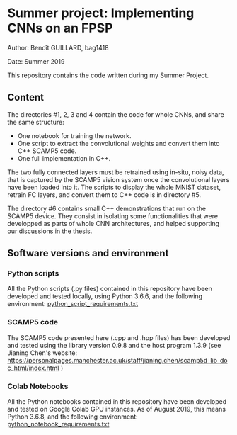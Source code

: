 # Summer project: Implementing CNNs on an FPSP
Author: Benoît GUILLARD, bag1418

Date: Summer 2019

This repository contains the code written during my Summer Project.

## Content
The directories #1, 2, 3 and 4 contain the code for whole CNNs, and share the same structure:
 * One notebook for training the network.
 * One script to extract the convolutional weights and convert them into C++ SCAMP5 code.
 * One full implementation in C++.

The two fully connected layers must be retrained using in-situ, noisy data, that is captured by the SCAMP5 vision system once the convolutional layers have been loaded into it. The scripts to display the whole MNIST dataset, retrain FC layers, and convert them to C++ code is in directory #5.

The directory #6 contains small C++ demonstrations that run on the SCAMP5 device. They consist in isolating some functionalities that were developped as parts of whole CNN architectures, and helped supporting our discussions in the thesis.

## Software versions and environment
### Python scripts
All the Python scripts (.py files) contained in this repository have been developed and tested locally, using Python 3.6.6, and the following environment: [python_script_requirements.txt](/python_script_requirements.txt)

### SCAMP5 code
The SCAMP5 code presented here (.cpp and .hpp files) has been developed and tested using the library version 0.9.8 and the host program 1.3.9 (see Jianing Chen's website: https://personalpages.manchester.ac.uk/staff/jianing.chen/scamp5d_lib_doc_html/index.html  )

### Colab Notebooks
All the Python notebooks contained in this repository have been developed and tested on Google Colab GPU instances. As of August 2019, this means Python 3.6.8, and the following environment: [python_notebook_requirements.txt](/python_notebook_requirements.txt)


